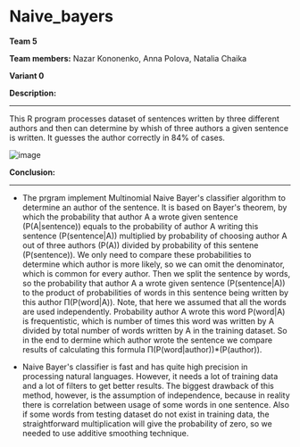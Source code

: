 # Naive_bayers

**Team 5**

**Team members:** Nazar Kononenko, Anna Polova, Natalia Chaika

**Variant 0**



**Description:**
_________

This R program processes dataset of sentences written by three different authors and then can determine by whish of three authors a given sentence is written. It guesses the author correctly in 84% of cases.

![image](https://user-images.githubusercontent.com/91616531/196491409-4af0b2ac-8550-468b-ad7d-10888e1949e2.png)




**Conclusion:**
_______

- The prgram implement Multinomial Naive Bayer's classifier algorithm to determine an author of the sentence. It is based on Bayer's theorem, by which the probability that author A a wrote given sentence (P(A|sentence)) equals to the probability of author A writing this sentence (P(sentence|A)) multiplied by probability of choosing author A out of three authors (P(A)) divided by probability of this sentene (P(sentence)). We only need to compare these probabilities to determine which author is more likely, so we can omit the denominator, which is common for every author. Then we split the sentence by words, so the probability that author A a wrote given sentence (P(sentence|A)) to the product of probabilities of words in this sentence being written by this author П(P(word|A)). Note, that here we assumed that all the words are used independently. Probability author A wrote this word P(word|A) is frequentistic, which is number of times this word was written by A divided by total number of words written by A in the training dataset. So in the end to dermine which author wrote the sentence we compare results of calculating this formula П(P(word|author))*(P(author)).

-  Naive Bayer's classifier is fast and has quite high precision in processing natural languages. However, it needs a lot of training data and a lot of filters to get better results. The biggest drawback of this method, however, is the assumption of independence, because in reality there is correlation between usage of some words in one sentence. Also if some words from testing dataset do not exist in training data, the straightforward multiplication will give the probability of zero, so we needed to use additive smoothing technique.
